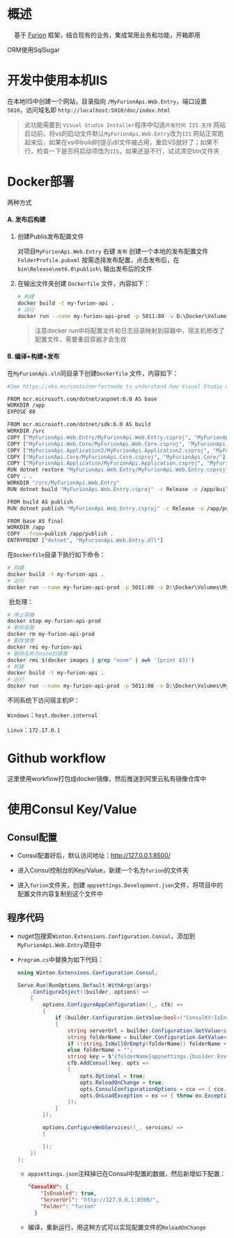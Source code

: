 # 概述

    基于 [Furion](https://furion.baiqian.ltd/docs) 框架，结合现有的业务，集成常用业务和功能，开箱即用

ORM使用SqlSugar

# 开发中使用本机IIS

在本地IIS中创建一个网站，目录指向 `/MyFurionApi.Web.Entry`，端口设置 `5010`，访问域名即 `http://localhost:5010/doc/index.html`

> 此功能需要到 `Visual Studio Installer`程序中勾选`开发时间 IIS 支持`
> 网站启动前，将vs的启动文件默认`MyFurionApi.Web.Entry`改为`IIS`
> 网站正常跑起来后，如果在vs中build时提示dll文件被占用，重启VS就好了；如果不行，检查一下是否将启动项改为`IIS`，如果还是不行，试试清空bin文件夹

# Docker部署

两种方式

#### A. 发布后构建

1. 创建Publis发布配置文件
   
   对项目`MyFurionApi.Web.Entry` 右键 `发布` 创建一个本地的发布配置文件 `FolderProfile.pubxml` 按需选择发布配置，点击发布后，在`bin\Release\net6.0\publish\` 输出发布后的文件

2. 在输出文件夹创建 `Dockerfile` 文件，内容如下：
   
   ```bash
   # 构建
   docker build -t my-furion-api .
   # 运行
   docker run --name my-furion-api-prod -p 5011:80 -v D:\Docker\Volumes\MyFurionApi\appsettings.json:/app/appsettings.json -v D:\Docker\Volumes\MyFurionApi\wwwroot:/app/wwwroot -v D:\Docker\Volumes\MyFurionApi\logs:/app/logs -e ASPNETCORE_ENVIRONMENT="Production" -e TZ=Asia/Shanghai -d my-furion-api
   ```
   
   > 注意docker run中将配置文件和日志目录映射到容器中，宿主机修改了配置文件，需要重启容器才会生效

#### B. 编译+构建+发布

在`MyFurionApi.sln`同目录下创建`Dockerfile` 文件，内容如下：

```bash
#See https://aka.ms/containerfastmode to understand how Visual Studio uses this Dockerfile to build your images for faster debugging.

FROM mcr.microsoft.com/dotnet/aspnet:6.0 AS base
WORKDIR /app
EXPOSE 80

FROM mcr.microsoft.com/dotnet/sdk:6.0 AS build
WORKDIR /src
COPY ["MyFurionApi.Web.Entry/MyFurionApi.Web.Entry.csproj", "MyFurionApi.Web.Entry/"]
COPY ["MyFurionApi.Web.Core/MyFurionApi.Web.Core.csproj", "MyFurionApi.Web.Core/"]
COPY ["MyFurionApi.Application2/MyFurionApi.Application2.csproj", "MyFurionApi.Application2/"]
COPY ["MyFurionApi.Core/MyFurionApi.Core.csproj", "MyFurionApi.Core/"]
COPY ["MyFurionApi.Application/MyFurionApi.Application.csproj", "MyFurionApi.Application/"]
RUN dotnet restore "MyFurionApi.Web.Entry/MyFurionApi.Web.Entry.csproj"
COPY . .
WORKDIR "/src/MyFurionApi.Web.Entry"
RUN dotnet build "MyFurionApi.Web.Entry.csproj" -c Release -o /app/build

FROM build AS publish
RUN dotnet publish "MyFurionApi.Web.Entry.csproj" -c Release -o /app/publish /p:UseAppHost=false

FROM base AS final
WORKDIR /app
COPY --from=publish /app/publish .
ENTRYPOINT ["dotnet", "MyFurionApi.Web.Entry.dll"]
```

在`Dockerfile`目录下执行如下命令：

```bash
# 构建
docker build -t my-furion-api .
# 运行
docker run --name my-furion-api-prod -p 5011:80 -v D:\Docker\Volumes\MyFurionApi\appsettings.json:/app/appsettings.json -v D:\Docker\Volumes\MyFurionApi\wwwroot:/app/wwwroot -v D:\Docker\Volumes\MyFurionApi\logs:/app/logs -e ASPNETCORE_ENVIRONMENT="Production" -e TZ=Asia/Shanghai -d my-furion-api
```

 批处理： 

```bash
# 停止容器
docker stop my-furion-api-prod
# 删除容器
docker rm my-furion-api-prod
# 删除镜像
docker rmi my-furion-api
# 删除名称为none的镜像
docker rmi $(docker images | grep "none" | awk '{print $3}')
# 构建
docker build -t my-furion-api .
# 运行
docker run --name my-furion-api-prod -p 5011:80 -v D:\Docker\Volumes\MyFurionApi\appsettings.json:/app/appsettings.json -v D:\Docker\Volumes\MyFurionApi\wwwroot:/app/wwwroot -v D:\Docker\Volumes\MyFurionApi\logs:/app/logs -e ASPNETCORE_ENVIRONMENT="Production" -e TZ=Asia/Shanghai -d my-furion-api
```

不同系统下访问宿主机IP：

`Windows`：`host.docker.internal`

`Linux`：`172.17.0.1`

# Github workflow

这里使用workflow打包成docker镜像，然后推送到阿里云私有镜像仓库中

# 使用Consul Key/Value

## Consul配置

- Consul配置好后，默认访问地址：http://127.0.0.1:8500/

- 进入Consul控制台的Key/Value，新建一个名为`furion`的文件夹

- 进入`furion`文件夹，创建 `appsettings.Development.json`文件，将项目中的配置文件内容复制到这个文件中

## 程序代码

- nuget包搜索`Winton.Extensions.Configuration.Consul`，添加到`MyFurionApi.Web.Entry`项目中

- `Program.cs`中替换为如下代码：
  
  ```csharp
  using Winton.Extensions.Configuration.Consul;
  
  Serve.Run(RunOptions.Default.WithArgs(args)
      .ConfigureInject((builder, options) =>
      {
          options.ConfigureAppConfiguration((_, cfb) =>
          {
              if (builder.Configuration.GetValue<bool>("ConsulKV:IsEnabled"))
              {
                  string serverUrl = builder.Configuration.GetValue<string>("ConsulKV:ServerUrl");
                  string folderName = builder.Configuration.GetValue<string>("ConsulKV:Folder");
                  if (!string.IsNullOrEmpty(folderName)) folderName += "/";
                  else folderName = "";
                  string key = $"{folderName}appsettings.{builder.Environment.EnvironmentName}.json";
                  cfb.AddConsul(key, opts =>
                  {
                      opts.Optional = true;
                      opts.ReloadOnChange = true;
                      opts.ConsulConfigurationOptions = cco => { cco.Address = new Uri(serverUrl); };
                      opts.OnLoadException = ex => { throw ex.Exception; };
                  });
              }
          });
  
          options.ConfigureWebServices((_, services) =>
          {
  
          });
      })
  );
  ```
  
  - `appsettings.json`注释掉已在Consul中配置的数据，然后新增如下配置：
    
    ```json
    "ConsulKV": {
        "IsEnabled": true,
        "ServerUrl": "http://127.0.0.1:8500/",
        "Folder": "furion"
      }
    ```
  
  - 编译，重新运行，用这种方式可以实现配置文件的`ReloadOnChange`
           